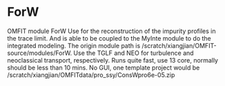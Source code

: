 # ForW
OMFIT module ForW
Use for the reconstruction of the impurity profiles in the trace limit. And is able to be coupled to the MyInte module to do the integrated modeling.
The origin module path is /scratch/xiangjian/OMFIT-source/modules/ForW.
Use the TGLF and NEO for turbulence and neoclassical transport, respectively.
Runs quite fast, use 13 core, normally should be less than 10 mins.
No GUI, one template project would be /scratch/xiangjian/OMFITdata/pro_ssy/ConsWpro6e-05.zip
